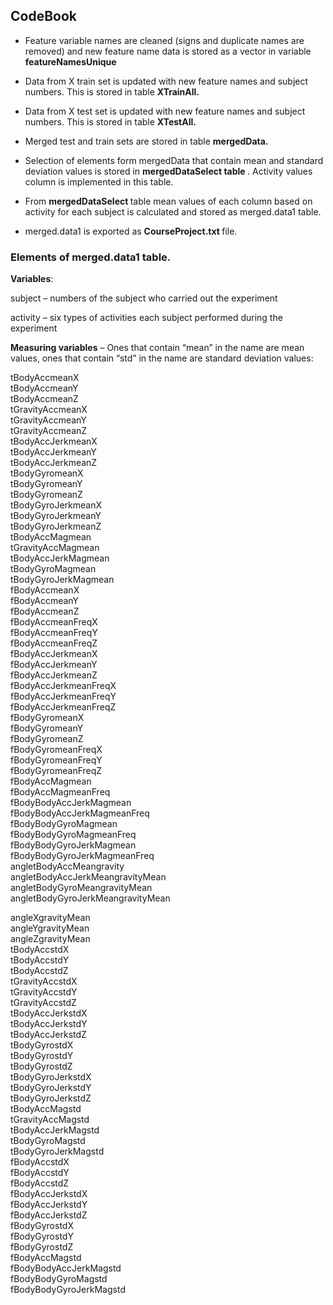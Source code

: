 ## CodeBook

* Feature variable names are cleaned (signs and duplicate names are removed) and new feature name data is stored as a vector in variable <b> featureNamesUnique </b>

* Data from X train set is updated with new feature names and subject numbers. This is stored in table <b> XTrainAll. </b>

* Data from X test set is updated with new feature names and subject numbers. This is stored in table <b> XTestAll. </b>

* Merged test and train sets are stored in table <b> mergedData. </b>

* Selection of elements form mergedData that contain mean and standard deviation values is stored in <b> mergedDataSelect table </b>. Activity values column is implemented in this table.

* From <b>mergedDataSelect </b> table mean values of each column based on activity for each subject is calculated and stored as merged.data1 table.

* merged.data1 is exported as <b> CourseProject.txt </b> file.


### Elements of merged.data1 table.

<b>Variables</b>:

subject – numbers of the subject who carried out the experiment

activity – six types of activities each subject performed during the experiment

<b>Measuring variables</b> – Ones that contain “mean” in the name are mean values, ones that contain “std” in the name are standard deviation values:

tBodyAccmeanX                    
tBodyAccmeanY                     
tBodyAccmeanZ                    
tGravityAccmeanX                 
tGravityAccmeanY                  
tGravityAccmeanZ                 
tBodyAccJerkmeanX                
tBodyAccJerkmeanY                 
tBodyAccJerkmeanZ                 
tBodyGyromeanX                   
tBodyGyromeanY                    
tBodyGyromeanZ                    
tBodyGyroJerkmeanX               
tBodyGyroJerkmeanY               
tBodyGyroJerkmeanZ                
tBodyAccMagmean                  
tGravityAccMagmean                
tBodyAccJerkMagmean               
tBodyGyroMagmean                 
tBodyGyroJerkMagmean              
fBodyAccmeanX                     
fBodyAccmeanY                    
fBodyAccmeanZ                     
fBodyAccmeanFreqX                 
fBodyAccmeanFreqY                
fBodyAccmeanFreqZ                 
fBodyAccJerkmeanX                 
fBodyAccJerkmeanY                
fBodyAccJerkmeanZ                 
fBodyAccJerkmeanFreqX             
fBodyAccJerkmeanFreqY            
fBodyAccJerkmeanFreqZ             
fBodyGyromeanX                    
fBodyGyromeanY                   
fBodyGyromeanZ                    
fBodyGyromeanFreqX                
fBodyGyromeanFreqY               
fBodyGyromeanFreqZ                
fBodyAccMagmean                   
fBodyAccMagmeanFreq              
fBodyBodyAccJerkMagmean           
fBodyBodyAccJerkMagmeanFreq       
fBodyBodyGyroMagmean             
fBodyBodyGyroMagmeanFreq          
fBodyBodyGyroJerkMagmean          
fBodyBodyGyroJerkMagmeanFreq     
angletBodyAccMeangravity          
angletBodyAccJerkMeangravityMean  
angletBodyGyroMeangravityMean    
angletBodyGyroJerkMeangravityMean 

angleXgravityMean                 
angleYgravityMean                
angleZgravityMean                 
tBodyAccstdX                      
tBodyAccstdY                     
tBodyAccstdZ                      
tGravityAccstdX                   
tGravityAccstdY                  
tGravityAccstdZ                   
tBodyAccJerkstdX                  
tBodyAccJerkstdY                 
tBodyAccJerkstdZ                  
tBodyGyrostdX                     
tBodyGyrostdY                    
tBodyGyrostdZ                     
tBodyGyroJerkstdX                
tBodyGyroJerkstdY                
tBodyGyroJerkstdZ                 
tBodyAccMagstd                    
tGravityAccMagstd                
tBodyAccJerkMagstd               
tBodyGyroMagstd                  
tBodyGyroJerkMagstd              
fBodyAccstdX                      
fBodyAccstdY                      
fBodyAccstdZ                     
fBodyAccJerkstdX                  
fBodyAccJerkstdY                  
fBodyAccJerkstdZ                 
fBodyGyrostdX                     
fBodyGyrostdY                     
fBodyGyrostdZ                    
fBodyAccMagstd                    
fBodyBodyAccJerkMagstd            
fBodyBodyGyroMagstd              
fBodyBodyGyroJerkMagstd          

